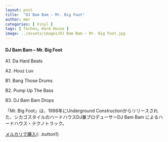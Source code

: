 ```yaml
---
layout: post
title:  "DJ Bam Bam – Mr. Big Foot"
author: mmr
categories: [ Vinyl ]
tags: [ Techno, Hard House ]
image: ../assets/images/DJ Bam Bam – Mr. Big Foot.jpg
---
```


#### DJ Bam Bam – Mr. Big Foot

A1. Da Hard Beats

A2. Houz Luv

B1. Bang Those Drums

B2. Pump Up The Bass

B3. DJ Bam Bam Drops

「Mr. Big Foot」は、1998年にUnderground Constructionからリリースされた、シカゴスタイルのハードハウスDJ兼プロデューサーDJ Bam Bam によるハードハウス・テクノトラック。

[メルカリで購入](https://jp.mercari.com/item/m57199645919){: .button1}
